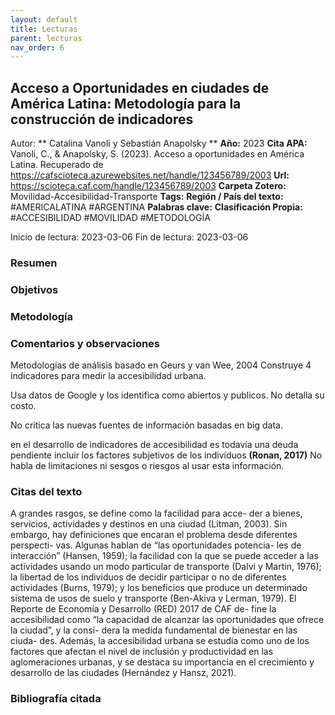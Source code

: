 ```yaml
---
layout: default
title: Lecturas
parent: lecturas
nav_order: 6
---
```



## Acceso a Oportunidades en ciudades de América Latina: Metodología para la construcción de indicadores
Autor: ** Catalina Vanoli y Sebastián Anapolsky **
**Año:** 2023
**Cita APA:** Vanoli, C., & Anapolsky, S. (2023). Acceso a oportunidades en América Latina. Recuperado de https://cafscioteca.azurewebsites.net/handle/123456789/2003
**Url:** https://scioteca.caf.com/handle/123456789/2003
**Carpeta Zotero:** Movilidad-Accesibilidad-Transporte
**Tags:** 
	**Región / País del texto:** #AMERICALATINA #ARGENTINA
	**Palabras clave:** 
	**Clasificación Propia:** #ACCESIBILIDAD #MOVILIDAD #METODOLOGÍA

Inicio de lectura: 2023-03-06
Fin de lectura: 2023-03-06

### Resumen 

### Objetivos

### Metodología

### Comentarios y observaciones

Metodologías de análisis basado en Geurs y van Wee, 2004
Construye 4 indicadores para medir la accesibilidad urbana. 

Usa datos de Google y los identifica como abiertos y publicos. No detalla su costo.

No crítica las nuevas fuentes de información basadas en big data.

en el desarrollo de indicadores de accesibilidad es todavía una deuda pendiente incluir los factores subjetivos de los individuos **(Ronan, 2017)**
No habla de limitaciones ni sesgos o riesgos al usar esta información.

### Citas del texto
A grandes rasgos, se define como la facilidad para acce- der a bienes, servicios, actividades y destinos en una ciudad (Litman, 2003). Sin embargo, hay definiciones que encaran el problema desde diferentes perspecti- vas. Algunas hablan de “las oportunidades potencia- les de interacción” (Hansen, 1959); la facilidad con la que se puede acceder a las actividades usando un modo particular de transporte (Dalvi y Martin, 1976); la libertad de los individuos de decidir participar o no de diferentes actividades (Burns, 1979); y los beneficios que produce un determinado sistema de usos de suelo y transporte (Ben-Akiva y Lerman, 1979). El Reporte de Economía y Desarrollo (RED) 2017 de CAF de- fine la accesibilidad como “la capacidad de alcanzar las oportunidades que ofrece la ciudad”, y la consi- dera la medida fundamental de bienestar en las ciuda- des. Además, la accesibilidad urbana se estudia como uno de los factores que afectan el nivel de inclusión y productividad en las aglomeraciones urbanas, y se destaca su importancia en el crecimiento y desarrollo de las ciudades (Hernández y Hansz, 2021).

### Bibliografía citada
